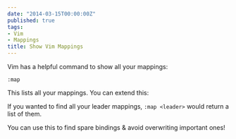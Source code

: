 ```yaml
---
date: "2014-03-15T00:00:00Z"
published: true
tags:
- Vim
- Mappings
title: Show Vim Mappings
---
```


Vim has a helpful command to show all your mappings:

`:map`

This lists all your mappings. You can extend this:

If you wanted to find all your leader mappings, 
`:map <leader>`
would return a list of them.

You can use this to find spare bindings & avoid overwriting important ones!

